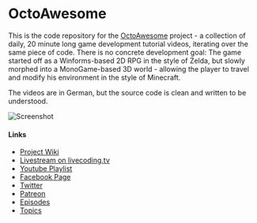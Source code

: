 # OctoAwesome
This is the code repository for the [OctoAwesome](http://wiki.octoawesome.net/wiki/Hauptseite) project - a collection of daily, 20 minute long game development tutorial videos, iterating over the same piece of code. There is no concrete development goal: The game started off as a Winforms-based 2D RPG in the style of Zelda, but slowly morphed into a MonoGame-based 3D world - allowing the player to travel and modify his environment in the style of Minecraft. 

The videos are in German, but the source code is clean and written to be understood.

![Screenshot](http://wiki.octoawesome.net/images/thumb/0/01/Livestream.png/800px-Livestream.png)

#### Links
* [Project Wiki](http://wiki.octoawesome.net/wiki/Hauptseite)
* [Livestream on livecoding.tv](http://www.livecoding.tv/bobstriker)
* [Youtube Playlist](https://www.youtube.com/playlist?list=PLFOBQ8ri3LGzTuupbPahvVylv4OOyRVaK)
* [Facebook Page](https://www.facebook.com/octoawesome)
* [Twitter](http://www.twitter.com/bobstriker)
* [Patreon](http://www.patreon.com/bobstriker)
* [Episodes](http://wiki.octoawesome.net/wiki/Episoden)
* [Topics](http://wiki.octoawesome.net/wiki/Themen)
